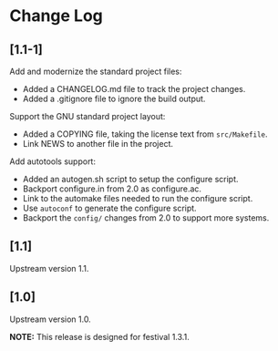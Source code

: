 # Change Log

## [1.1-1]

Add and modernize the standard project files:

  * Added a CHANGELOG.md file to track the project changes.
  * Added a .gitignore file to ignore the build output.

Support the GNU standard project layout:

  * Added a COPYING file, taking the license text from `src/Makefile`.
  * Link NEWS to another file in the project.

Add autotools support:

  * Added an autogen.sh script to setup the configure script.
  * Backport configure.in from 2.0 as configure.ac.
  * Link to the automake files needed to run the configure script.
  * Use `autoconf` to generate the configure script.
  * Backport the `config/` changes from 2.0 to support more systems.

## [1.1]

Upstream version 1.1.

## [1.0]

Upstream version 1.0.

__NOTE:__ This release is designed for festival 1.3.1.
